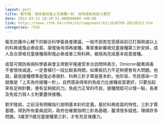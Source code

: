 ```yaml
---
layout: post
title: 劉宇隆：感染者如被上天接種一針　自然感染免疫力更好
date: 2022-03-13 18:20:53.000000000 +08:00
link: https://news.rthk.hk/rthk/ch/component/k2/1638709-20220313.htm
categories: rthk
---
```


衞生防護中心轄下的聯合科學委員會建議，一般市民若在受感染前已打兩劑或以上的科興或復必泰疫苗，康復後毋須再接種。專家重新審視兒童接種第三針安排，成人及合資格兒童接種兩劑復必泰或者三劑科興，被視為完成基本疫苗接種。

疫苗可預防疾病科學委員會主席劉宇隆接受本台訪問時表示，Omicron變異病毒不會很快減退，一定會橫行一段比較長時間，如果抵抗力不足夠便會有大問題。他說，最低接種標準是復必泰兩針、科興三針才算是基本針。他形容，市民感染一次就像是「上天為你接種一針」，自然感染得來的免疫力比接種疫苗更好，只要加起來有足夠針數，便有足夠抵抗力。免疫力正常的市民，接種間距可以慢一點，長者及免疫力弱人士則要盡快接種。

劉宇隆說，之前沒有明確指引說明基本針的定義，基於科興疫苗的特性，三針才算基礎，得到所有委員認同，政府也確實指明三針為基礎，釐清很多疑惑，理順許多問題。3歲至11歲兒童接種第三針，才有充足保護力。
